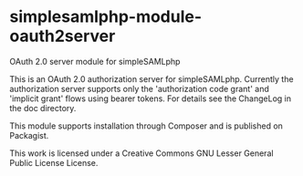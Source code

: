 simplesamlphp-module-oauth2server
=========================

OAuth 2.0 server module for simpleSAMLphp

This is an OAuth 2.0 authorization server for simpleSAMLphp. Currently the authorization server supports only the
'authorization code grant' and 'implicit grant' flows using bearer tokens. For details see the ChangeLog in the doc directory.

This module supports installation through Composer and is published on Packagist.

This work is licensed under a Creative Commons GNU Lesser General Public License License.

